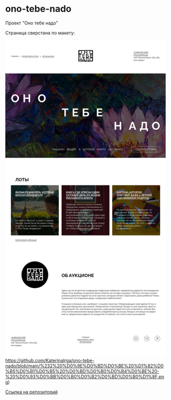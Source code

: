 # ono-tebe-nado
Проект "Оно тебе надо"

Страница сверстана по макету:

![Alt-Макет главной страницы](https://github.com/KaterinaIrga/ono-tebe-nado/blob/main/%232%20%D0%9E%D0%BD%D0%BE%20%D1%82%D0%B5%D0%B1%D0%B5%20%D0%BD%D0%B0%D0%B4%D0%BE%20-%20%D0%93%D0%BB%D0%B0%D0%B2%D0%BD%D0%B0%D1%8F.png)https://github.com/KaterinaIrga/ono-tebe-nado/blob/main/%232%20%D0%9E%D0%BD%D0%BE%20%D1%82%D0%B5%D0%B1%D0%B5%20%D0%BD%D0%B0%D0%B4%D0%BE%20-%20%D0%93%D0%BB%D0%B0%D0%B2%D0%BD%D0%B0%D1%8F.png)

[Ссылка на репозиторий](https://github.com/KaterinaIrga/ono-tebe-nado)
